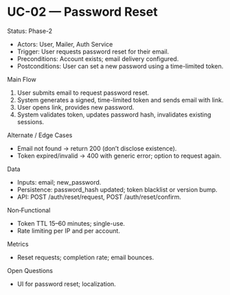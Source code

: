 # UC-02 — Password Reset

Status: Phase-2

- Actors: User, Mailer, Auth Service
- Trigger: User requests password reset for their email.
- Preconditions: Account exists; email delivery configured.
- Postconditions: User can set a new password using a time-limited token.

Main Flow
1. User submits email to request password reset.
2. System generates a signed, time-limited token and sends email with link.
3. User opens link, provides new password.
4. System validates token, updates password hash, invalidates existing sessions.

Alternate / Edge Cases
- Email not found → return 200 (don’t disclose existence).
- Token expired/invalid → 400 with generic error; option to request again.

Data
- Inputs: email; new_password.
- Persistence: password_hash updated; token blacklist or version bump.
- API: POST /auth/reset/request, POST /auth/reset/confirm.

Non‑Functional
- Token TTL 15–60 minutes; single-use.
- Rate limiting per IP and per account.

Metrics
- Reset requests; completion rate; email bounces.

Open Questions
- UI for password reset; localization.

